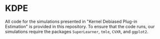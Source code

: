 # KDPE
All code for the simulations presented in "Kernel Debiased Plug-in Estimation" is provided in this repository. To ensure that the code runs, our simulations require the packages $\texttt{SuperLearner}$, $\texttt{tmle}$, $\texttt{CVXR}$, and $\texttt{ggplot2}$. 
